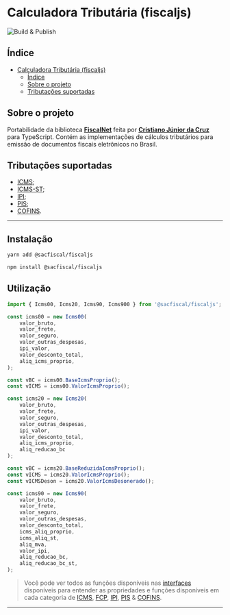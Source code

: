 # Calculadora Tributária (fiscaljs)

![Build & Publish](https://github.com/sacfiscal/fiscaljs/actions/workflows/npm-publish.yml/badge.svg)

## Índice

-   [Calculadora Tributária (fiscaljs)](#calculadora-tributária-fiscaljs)
    -   [Índice](#índice)
    -   [Sobre o projeto](#sobre-o-projeto)
    -   [Tributações suportadas](#tributações-suportadas)

## Sobre o projeto

Portabilidade da biblioteca [**FiscalNet**](https://github.com/sacfiscal/FiscalNet/tree/master) feita por [**Cristiano Júnior da Cruz**](https://github.com/cristiano-linvix) para TypeScript. Contém as implementações de cálculos tributários para emissão de documentos fiscais eletrônicos no Brasil.

## Tributações suportadas

-   [ICMS](https://pt.wikipedia.org/wiki/Imposto_sobre_Circula%C3%A7%C3%A3o_de_Mercadorias_e_Servi%C3%A7os);
-   [ICMS-ST](<https://www.totvs.com/blog/adequacao-a-legislacao/substituicao-tributaria/#:~:text=A%20Substitui%C3%A7%C3%A3o%20Tribut%C3%A1ria%20(ST)%20%C3%A9,produto%20chegue%20ao%20consumidor%20final.>);
-   [IPI](https://pt.wikipedia.org/wiki/Imposto_sobre_Produtos_Industrializados);
-   [PIS](https://pt.wikipedia.org/wiki/PIS/PASEP);
-   [COFINS](https://pt.wikipedia.org/wiki/Contribui%C3%A7%C3%A3o_para_o_Financiamento_da_Seguridade_Social).

---

## Instalação

```bash
yarn add @sacfiscal/fiscaljs
```

```bash
npm install @sacfiscal/fiscaljs
```

## Utilização
```typescript
import { Icms00, Icms20, Icms90, Icms900 } from '@sacfiscal/fiscaljs';

const icms00 = new Icms00(
    valor_bruto,
    valor_frete,
    valor_seguro,
    valor_outras_despesas,
    ipi_valor,
    valor_desconto_total,
    aliq_icms_proprio,
);

const vBC = icms00.BaseIcmsProprio();
const vICMS = icms00.ValorIcmsProprio();

const icms20 = new Icms20(
    valor_bruto,
    valor_frete,
    valor_seguro,
    valor_outras_despesas,
    ipi_valor,
    valor_desconto_total,
    aliq_icms_proprio,
    aliq_reducao_bc
);

const vBC = icms20.BaseReduzidaIcmsProprio();
const vICMS = icms20.ValorIcmsProprio();
const vICMSDeson = icms20.ValorIcmsDesonerado();

const icms90 = new Icms90(
    valor_bruto,
    valor_frete,
    valor_seguro,
    valor_outras_despesas,
    valor_desconto_total,
    icms_aliq_proprio,
    icms_aliq_st,
    aliq_mva,
    valor_ipi,
    aliq_reducao_bc,
    aliq_reducao_bc_st,
);
```
> Você pode ver todos as funções disponíveis nas [interfaces](src/interfaces/) disponíveis para entender as propriedades e funções disponíveis em cada categoria de [ICMS](src/interfaces/icms/categorias.ts), [FCP](src/interfaces/icms/fcp.ts), [IPI](src/interfaces/ipi/index.ts), [PIS](src/interfaces/pis/index.ts) & [COFINS](src/interfaces/cofins/index.ts).

---
